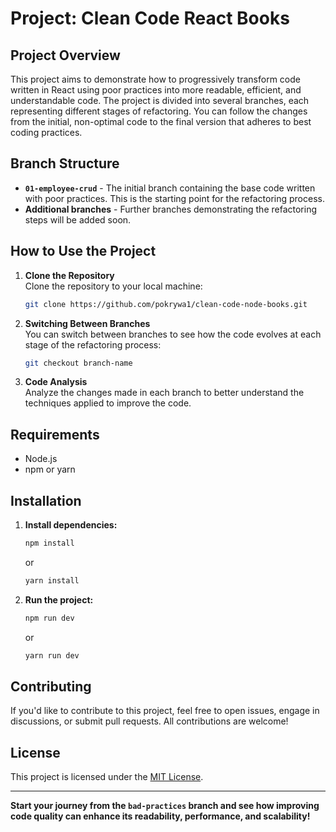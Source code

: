 # Project: Clean Code React Books

## Project Overview

This project aims to demonstrate how to progressively transform code written in React using poor practices into more readable, efficient, and understandable code. The project is divided into several branches, each representing different stages of refactoring. You can follow the changes from the initial, non-optimal code to the final version that adheres to best coding practices.

## Branch Structure

- **`01-employee-crud`** - The initial branch containing the base code written with poor practices. This is the starting point for the refactoring process.
- **Additional branches** - Further branches demonstrating the refactoring steps will be added soon.
  
## How to Use the Project

1. **Clone the Repository**  
   Clone the repository to your local machine:

   ```bash
   git clone https://github.com/pokrywa1/clean-code-node-books.git
   
2. **Switching Between Branches**  
  You can switch between branches to see how the code evolves at each stage of the refactoring process:

   ```bash
   git checkout branch-name
3. **Code Analysis**  
Analyze the changes made in each branch to better understand the techniques applied to improve the code.

## Requirements

- Node.js
- npm or yarn

## Installation

1. **Install dependencies:**

   ```bash
   npm install
   ```
   or
      ```bash
   yarn install
      ```
   
2. **Run the project:**

   ```bash
   npm run dev
   ```
   or
      ```bash
   yarn run dev
      ```
   
## Contributing

If you'd like to contribute to this project, feel free to open issues, engage in discussions, or submit pull requests. All contributions are welcome!

## License

This project is licensed under the [MIT License](LICENSE).

---
**Start your journey from the `bad-practices` branch and see how improving code quality can enhance its readability, performance, and scalability!**
